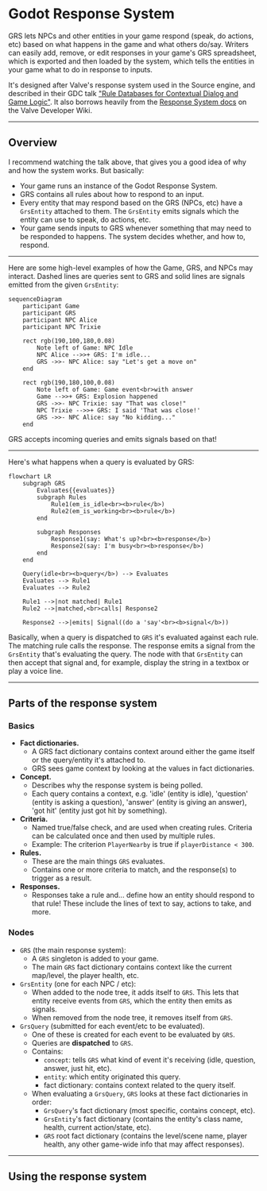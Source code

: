 # Godot Response System

GRS lets NPCs and other entities in your game respond (speak, do actions, etc) based on what happens in the game and what others do/say. Writers can easily add, remove, or edit responses in your game's GRS spreadsheet, which is exported and then loaded by the system, which tells the entities in your game what to do in response to inputs.

It's designed after Valve's response system used in the Source engine, and described in their GDC talk ["Rule Databases for Contextual Dialog and Game Logic"](https://youtu.be/tAbBID3N64A). It also borrows heavily from the [Response System docs](https://developer.valvesoftware.com/wiki/Response_System) on the Valve Developer Wiki.

---

## Overview

I recommend watching the talk above, that gives you a good idea of why and how the system works. But basically:

- Your game runs an instance of the Godot Response System.
- GRS contains all rules about how to respond to an input.
- Every entity that may respond based on the GRS (NPCs, etc) have a `GrsEntity` attached to them. The `GrsEntity` emits signals which the entity can use to speak, do actions, etc.
- Your game sends inputs to GRS whenever something that may need to be responded to happens. The system decides whether, and how to, respond.

-----

Here are some high-level examples of how the Game, GRS, and NPCs may interact. Dashed lines are queries sent to GRS and solid lines are signals emitted from the given `GrsEntity`:

```mermaid
sequenceDiagram
	participant Game
	participant GRS
	participant NPC Alice
	participant NPC Trixie

	rect rgb(190,100,180,0.08)
		Note left of Game: NPC Idle
		NPC Alice -->>+ GRS: I'm idle...
		GRS ->>- NPC Alice: say "Let's get a move on"
	end

	rect rgb(190,180,100,0.08)
		Note left of Game: Game event<br>with answer
		Game -->>+ GRS: Explosion happened
		GRS ->>- NPC Trixie: say "That was close!"
		NPC Trixie -->>+ GRS: I said 'That was close!'
		GRS ->>- NPC Alice: say "No kidding..."
	end
```

GRS accepts incoming queries and emits signals based on that!

-----

Here's what happens when a query is evaluated by GRS:

```mermaid
flowchart LR
	subgraph GRS
		Evaluates{{evaluates}}
		subgraph Rules
			Rule1(em_is_idle<br><b>rule</b>)
			Rule2(em_is_working<br><b>rule</b>)
		end

		subgraph Responses
			Response1(say: What's up?<br><b>response</b>)
			Response2(say: I'm busy<br><b>response</b>)
		end
	end

	Query(idle<br><b>query</b>) --> Evaluates
	Evaluates --> Rule1
	Evaluates --> Rule2

	Rule1 -->|not matched| Rule1
	Rule2 -->|matched,<br>calls| Response2

	Response2 -->|emits| Signal((do a 'say'<br><b>signal</b>))
```

Basically, when a query is dispatched to `GRS` it's evaluated against each rule. The matching rule calls the response. The response emits a signal from the `GrsEntity` that's evaluating the query. The node with that `GrsEntity` can then accept that signal and, for example, display the string in a textbox or play a voice line.

-----

## Parts of the response system

### Basics

- **Fact dictionaries.**
	- A GRS fact dictionary contains context around either the game itself or the query/entity it's attached to.
	- GRS sees game context by looking at the values in fact dictionaries.
- **Concept.**
	- Describes why the response system is being polled.
	- Each query contains a context, e.g. 'idle' (entity is idle), 'question' (entity is asking a question), 'answer' (entity is giving an answer), 'got hit' (entity just got hit by something).
- **Criteria.**
	- Named true/false check, and are used when creating rules. Criteria can be calculated once and then used by multiple rules.
	- Example: The criterion `PlayerNearby` is true if `playerDistance < 300`.
- **Rules.**
	- These are the main things `GRS` evaluates.
	- Contains one or more criteria to match, and the response(s) to trigger as a result.
- **Responses.**
	- Responses take a rule and... define how an entity should respond to that rule! These include the lines of text to say, actions to take, and more.

### Nodes

- `GRS` (the main response system):
	- A `GRS` singleton is added to your game.
	- The main `GRS` fact dictionary contains context like the current map/level, the player health, etc.
- `GrsEntity` (one for each NPC / etc):
	- When added to the node tree, it adds itself to `GRS`. This lets that entity receive events from `GRS`, which the entity then emits as signals.
	- When removed from the node tree, it removes itself from `GRS`.
- `GrsQuery` (submitted for each event/etc to be evaluated).
	- One of these is created for each event to be evaluated by `GRS`.
	- Queries are **dispatched** to `GRS`.
	- Contains:
		- `concept`: tells `GRS` what kind of event it's receiving (idle, question, answer, just hit, etc).
		- `entity`: which entity originated this query.
		- fact dictionary: contains context related to the query itself.
	- When evaluating a `GrsQuery`, `GRS` looks at these fact dictionaries in order:
		- `GrsQuery`'s fact dictionary (most specific, contains concept, etc).
		- `GrsEntity`'s fact dictionary (contains the entity's class name, health, current action/state, etc).
		- `GRS` root fact dictionary (contains the level/scene name, player health, any other game-wide info that may affect responses).

-----

## Using the response system








